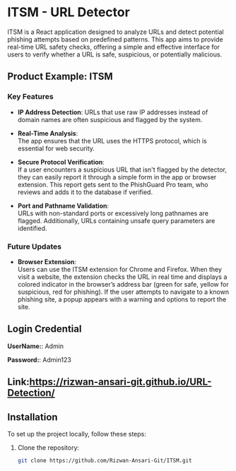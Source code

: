 # ITSM - URL Detector

ITSM is a React application designed to analyze URLs and detect potential phishing attempts based on predefined patterns. This app aims to provide real-time URL safety checks, offering a simple and effective interface for users to verify whether a URL is safe, suspicious, or potentially malicious.

## Product Example: ITSM

### Key Features

- **IP Address Detection**: 
URLs that use raw IP addresses instead of domain names are often suspicious and flagged by the system.

- **Real-Time Analysis**:  
The app ensures that the URL uses the HTTPS protocol, which is essential for web security.

- **Secure Protocol Verification**:  
  If a user encounters a suspicious URL that isn't flagged by the detector, they can easily report it through a simple form in the app or browser extension. This report gets sent to the PhishGuard Pro team, who reviews and adds it to the database if verified.

- **Port and Pathname Validation**:  
  URLs with non-standard ports or excessively long pathnames are flagged. Additionally, URLs containing unsafe query parameters are identified.

### Future Updates
- **Browser Extension**:  
  Users can use the ITSM extension for Chrome and Firefox. When they visit a website, the extension checks the URL in real time and displays a colored indicator in the browser’s address bar (green for safe, yellow for suspicious, red for phishing). If the user attempts to navigate to a known phishing site, a popup appears with a warning and options to report the site.


## Login Credential
**UserName:**: 
Admin

**Password:**: 
Admin123

## Link:https://rizwan-ansari-git.github.io/URL-Detection/


## Installation

To set up the project locally, follow these steps:

1. Clone the repository:

   ```bash
   git clone https://github.com/Rizwan-Ansari-Git/ITSM.git
